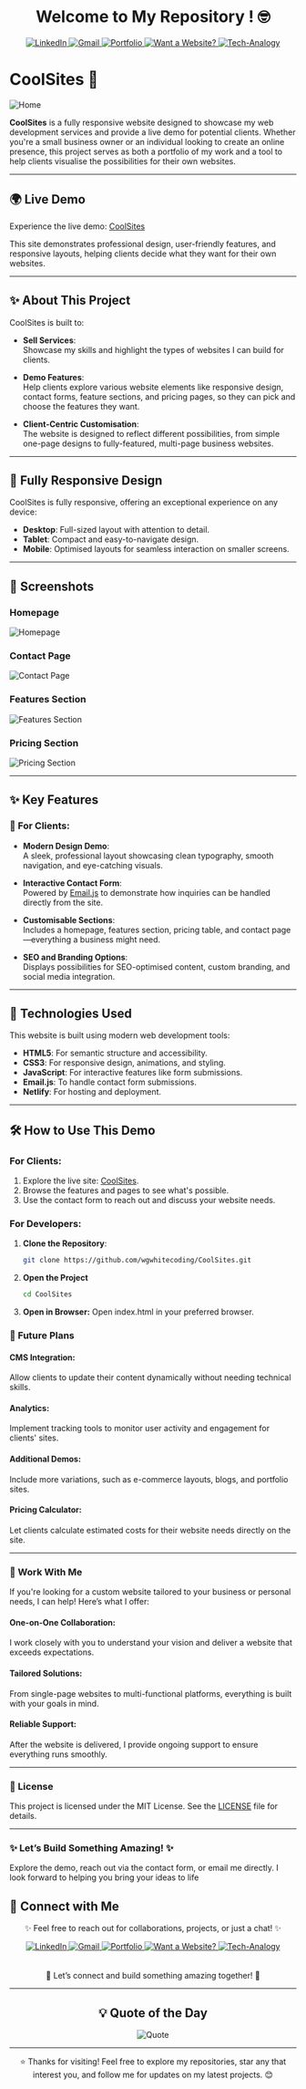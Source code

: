 <div align="center">
  <h1>Welcome to My Repository ! 🤓</h1>
  <a href="https://www.linkedin.com/in/walidwillwhite/" target="_blank">
    <img src="https://img.shields.io/badge/LinkedIn-0077B5?style=for-the-badge&logo=linkedin&logoColor=white" alt="LinkedIn">
  </a>
  <a href="mailto:walidwillwhite@gmail.com" target="_blank">
    <img src="https://img.shields.io/badge/Gmail-D14836?style=for-the-badge&logo=gmail&logoColor=white" alt="Gmail">
  </a>
  <a href="https://wgwhitecoding.github.io/portfolio/" target="_blank">
    <img src="https://img.shields.io/badge/Portfolio-00C7B7?style=for-the-badge&logo=netlify&logoColor=white" alt="Portfolio">
  </a>
  <a href="https://wgwhitecoding.github.io/CoolSites/" target="_blank">
    <img src="https://img.shields.io/badge/Want%20a%20Website%3F-00A676?style=for-the-badge&logo=firefox&logoColor=white" alt="Want a Website?">
  </a>
  <a href="https://www.linkedin.com/company/techa-nalogy/?viewAsMember=true" target="_blank">
    <img src="https://img.shields.io/badge/Tech--Analogy-FFD700?style=for-the-badge&logo=bulb&logoColor=white" alt="Tech-Analogy">
  </a>
</div>



# CoolSites 🌟

![Home](assets/images/home.png)

**CoolSites** is a fully responsive website designed to showcase my web development services and provide a live demo for potential clients. Whether you're a small business owner or an individual looking to create an online presence, this project serves as both a portfolio of my work and a tool to help clients visualise the possibilities for their own websites.

---

## 🌍 **Live Demo**

Experience the live demo: [CoolSites](https://wgwhitecoding.github.io/CoolSites/)  

This site demonstrates professional design, user-friendly features, and responsive layouts, helping clients decide what they want for their own websites.

---

## ✨ **About This Project**

CoolSites is built to:

- **Sell Services**:  
  Showcase my skills and highlight the types of websites I can build for clients.
  
- **Demo Features**:  
  Help clients explore various website elements like responsive design, contact forms, feature sections, and pricing pages, so they can pick and choose the features they want.

- **Client-Centric Customisation**:  
  The website is designed to reflect different possibilities, from simple one-page designs to fully-featured, multi-page business websites.

---

## 📱 **Fully Responsive Design**

CoolSites is fully responsive, offering an exceptional experience on any device:

- **Desktop**: Full-sized layout with attention to detail.
- **Tablet**: Compact and easy-to-navigate design.
- **Mobile**: Optimised layouts for seamless interaction on smaller screens.

---

## 📸 **Screenshots**

### Homepage  
![Homepage](assets/images/homepage.png)

### Contact Page  
![Contact Page](assets/images/contact.png)

### Features Section  
![Features Section](assets/images/Features.png)

### Pricing Section  
![Pricing Section](assets/images/pricing.png)

---

## ✨ **Key Features**

### 🌟 For Clients:

- **Modern Design Demo**:  
  A sleek, professional layout showcasing clean typography, smooth navigation, and eye-catching visuals.

- **Interactive Contact Form**:  
  Powered by [Email.js](https://www.emailjs.com/) to demonstrate how inquiries can be handled directly from the site.

- **Customisable Sections**:  
  Includes a homepage, features section, pricing table, and contact page—everything a business might need.

- **SEO and Branding Options**:  
  Displays possibilities for SEO-optimised content, custom branding, and social media integration.

---

## 🚀 **Technologies Used**

This website is built using modern web development tools:

- **HTML5**: For semantic structure and accessibility.
- **CSS3**: For responsive design, animations, and styling.
- **JavaScript**: For interactive features like form submissions.
- **Email.js**: To handle contact form submissions.
- **Netlify**: For hosting and deployment.

---

## 🛠 **How to Use This Demo**

### For Clients:

1. Explore the live site: [CoolSites](https://wgwhitecoding.github.io/CoolSites/).
2. Browse the features and pages to see what's possible.
3. Use the contact form to reach out and discuss your website needs.

### For Developers:

1. **Clone the Repository**:
   ```bash
   git clone https://github.com/wgwhitecoding/CoolSites.git


2. **Open the Project**
   ```bash
   cd CoolSites

3. **Open in Browser:**
   Open index.html in your preferred browser.

### 🔮 Future Plans

#### CMS Integration:  
Allow clients to update their content dynamically without needing technical skills.

#### Analytics:  
Implement tracking tools to monitor user activity and engagement for clients' sites.

#### Additional Demos:  
Include more variations, such as e-commerce layouts, blogs, and portfolio sites.

#### Pricing Calculator:  
Let clients calculate estimated costs for their website needs directly on the site.

---

### 🤝 Work With Me

If you're looking for a custom website tailored to your business or personal needs, I can help! Here’s what I offer:

#### One-on-One Collaboration:  
I work closely with you to understand your vision and deliver a website that exceeds expectations.

#### Tailored Solutions:  
From single-page websites to multi-functional platforms, everything is built with your goals in mind.

#### Reliable Support:  
After the website is delivered, I provide ongoing support to ensure everything runs smoothly.

---

### 📄 License

This project is licensed under the MIT License. See the [LICENSE](LICENSE) file for details.

---

### ✨ Let’s Build Something Amazing! ✨

Explore the demo, reach out via the contact form, or email me directly. I look forward to helping you bring your ideas to life

## 🤝 Connect with Me

<div align="center">
 <p>✨ Feel free to reach out for collaborations, projects, or just a chat! ✨</p>
 
  
  <a href="https://www.linkedin.com/in/walidwillwhite/" target="_blank">
    <img src="https://img.shields.io/badge/LinkedIn-0077B5?style=for-the-badge&logo=linkedin&logoColor=white" alt="LinkedIn">
  </a>
  <a href="mailto:walidwillwhite@gmail.com" target="_blank">
    <img src="https://img.shields.io/badge/Gmail-D14836?style=for-the-badge&logo=gmail&logoColor=white" alt="Gmail">
  </a>
  <a href="https://wgwhitecoding.github.io/portfolio/" target="_blank">
    <img src="https://img.shields.io/badge/Portfolio-00C7B7?style=for-the-badge&logo=netlify&logoColor=white" alt="Portfolio">
  </a>
  <a href="https://wgwhitecoding.github.io/CoolSites/" target="_blank">
    <img src="https://img.shields.io/badge/Want%20a%20Website%3F-00A676?style=for-the-badge&logo=firefox&logoColor=white" alt="Want a Website?">
  </a>
  <a href="https://www.linkedin.com/company/techa-nalogy/?viewAsMember=true" target="_blank">
    <img src="https://img.shields.io/badge/Tech--Analogy-FFD700?style=for-the-badge&logo=bulb&logoColor=white" alt="Tech-Analogy">
  </a>
</div>
<br><br>
<div align="center">
🚀 Let’s connect and build something amazing together! 🚀
</div>

---
<div align="center">
<h2>💡 Quote of the Day</h2>

![Quote](https://quotes-github-readme.vercel.app/api?type=horizontal&theme=dark)

---

⭐️ Thanks for visiting! Feel free to explore my repositories, star any that interest you, and follow me for updates on my latest projects. 😊
</div>


   


